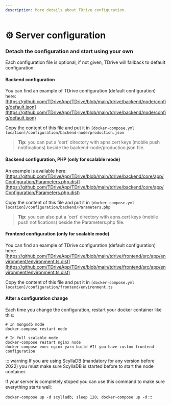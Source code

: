 ```yaml
---
description: More details about TDrive configuration.
---
```


# ⚙️ Server configuration

### Detach the configuration and start using your own

Each configuration file is optional, if not given, TDrive will fallback to default configuration.

#### Backend configuration

You can find an example of TDrive configuration (default configuration) here: [https://github.com/TDriveApp/TDrive/blob/main/tdrive/backend/node/config/default.json](https://github.com/TDriveApp/TDrive/blob/main/tdrive/backend/node/config/default.json)

Copy the content of this file and put it in `[docker-compose.yml location]/configuration/backend-node/production.json`

> **Tip:** you can put a 'cert' directory with apns.cert keys (mobile push notifications) beside the backend-node/production.json file.

#### Backend configuration, PHP (only for scalable mode)

An example is available here: [https://github.com/TDriveApp/TDrive/blob/main/tdrive/backend/core/app/Configuration/Parameters.php.dist](https://github.com/TDriveApp/TDrive/blob/main/tdrive/backend/core/app/Configuration/Parameters.php.dist)

Copy the content of this file and put it in `[docker-compose.yml location]/configuration/backend/Parameters.php`

> **Tip:** you can also put a 'cert' directory with apns.cert keys (mobile push notifications) beside the Parameters.php file.

#### Frontend configuration (only for scalable mode)

You can find an example of TDrive configuration (default configuration) here: [https://github.com/TDriveApp/TDrive/blob/main/tdrive/frontend/src/app/environment/environment.ts.dist](https://github.com/TDriveApp/TDrive/blob/main/tdrive/frontend/src/app/environment/environment.ts.dist)

Copy the content of this file and put it in `[docker-compose.yml location]/configuration/frontend/environment.ts`

#### After a configuration change

Each time you change the configuration, restart your docker container like this:&#x20;

```
# In mongodb mode
docker-compose restart node

# In full scalable mode
docker-compose restart nginx node
docker-compose exec nginx yarn build #If you have custom frontend configuration
```

::: warning
If you are using ScyllaDB (mandatory for any version before 2022) you must make sure ScyllaDB is started before to start the node container.

If your server is completely stoped you can use this command to make sure everything starts well:

&#x20;`docker-compose up -d scylladb; sleep 120; docker-compose up -d`
:::
